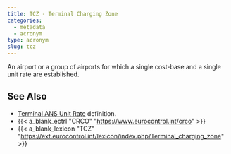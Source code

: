 ```yaml
---
title: TCZ - Terminal Charging Zone
categories:
  - metadata
  - acronym
type: acronym
slug: tcz
---
```


An airport or a group of airports for which a single cost-base
and a single unit rate are established.

## See Also

* [Terminal ANS Unit Rate][tur] definition.
* {{< a_blank_ectrl "CRCO" "https://www.eurocontrol.int/crco" >}}
* {{< a_blank_lexicon "TCZ" "https://ext.eurocontrol.int/lexicon/index.php/Terminal_charging_zone" >}}

[tur]: /definition/terminal-ans-unit-rate/ "Terminal ANS Unit Rate definition"
